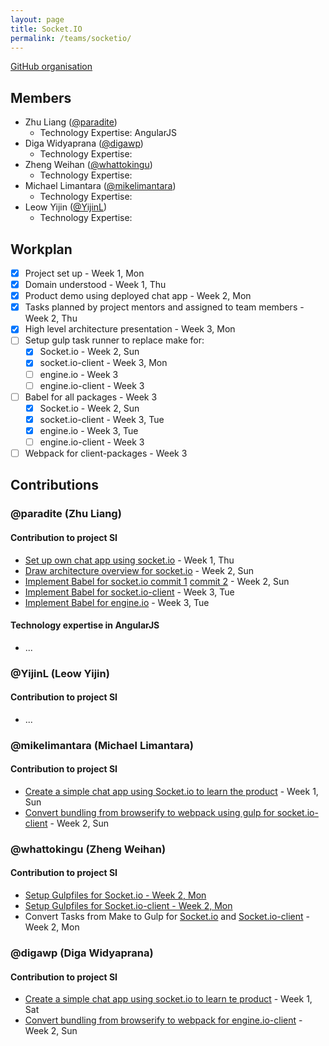 ```yaml
---
layout: page
title: Socket.IO
permalink: /teams/socketio/
---
```


[GitHub organisation](https://github.com/nus-fboa2016-si)

## Members
 - Zhu Liang ([@paradite](http://paradite.com))
   - Technology Expertise: AngularJS
 - Diga Widyaprana ([@digawp](http://digawp.blogspot.sg/))
   - Technology Expertise:
 - Zheng Weihan ([@whattokingu](http://medium.com/@whattokingu))
   - Technology Expertise:
 - Michael Limantara ([@mikelimantara](http://medium.com/@mikelimantara))
   - Technology Expertise:
 - Leow Yijin ([@YijinL](#))
   - Technology Expertise:

## Workplan

* [x] Project set up - Week 1, Mon
* [x] Domain understood - Week 1, Thu
* [x] Product demo using deployed chat app - Week 2, Mon
* [x] Tasks planned by project mentors and assigned to team members - Week 2, Thu
* [x] High level architecture presentation - Week 3, Mon
* [ ] Setup gulp task runner to replace make for:
  * [x] Socket.io - Week 2, Sun
  * [x] socket.io-client - Week 3, Mon
  * [ ] engine.io - Week 3
  * [ ] engine.io-client - Week 3
* [ ] Babel for all packages - Week 3
  * [x] Socket.io - Week 2, Sun
  * [x] socket.io-client - Week 3, Tue
  * [x] engine.io - Week 3, Tue
  * [ ] engine.io-client - Week 3
* [ ] Webpack for client-packages - Week 3

## Contributions

### @paradite (Zhu Liang)

#### Contribution to project SI
* [Set up own chat app using socket.io](https://github.com/paradite/socket-io-chat) - Week 1, Thu
* [Draw architecture overview for socket.io](http://www.gliffy.com/go/publish/9806563) - Week 2, Sun
* [Implement Babel for socket.io commit 1](https://github.com/nus-fboa2016-si/socket.io/commit/3cc6874205177e556d5d9e743d08992219f369cd) [commit 2](https://github.com/nus-fboa2016-si/socket.io/commit/2cb967a2033a82571ab8841296afa8e9da828065) - Week 2, Sun
* [Implement Babel for socket.io-client](https://github.com/nus-fboa2016-si/socket.io-client/commit/94127a34656a3d959625eda12a17113a46786d0d) - Week 3, Tue
* [Implement Babel for engine.io](https://github.com/nus-fboa2016-si/engine.io/commit/76106776e68f94fff5bad330ba26de7401c61598) - Week 3, Tue

#### Technology expertise in AngularJS
* ...

### @YijinL (Leow Yijin)

#### Contribution to project SI
* ...

### @mikelimantara (Michael Limantara)

#### Contribution to project SI
* [Create a simple chat app using Socket.io to learn the product](https://github.com/mikelimantara/socket-io-chat) - Week 1, Sun
* [Convert bundling from browserify to webpack using gulp for socket.io-client](https://github.com/nus-fboa2016-si/socket.io-client/tree/webpack) - Week 2, Sun

### @whattokingu (Zheng Weihan)

#### Contribution to project SI
* [Setup Gulpfiles for Socket.io - Week 2, Mon](https://github.com/nus-fboa2016-si/socket.io/pull/1)
* [Setup Gulpfiles for Socket.io-client - Week 2, Mon](https://github.com/nus-fboa2016-si/socket.io-client/pull/1)
* Convert Tasks from Make to Gulp for [Socket.io](https://github.com/nus-fboa2016-si/socket.io/pull/3) and [Socket.io-client](https://github.com/nus-fboa2016-si/socket.io-client/pull/1) - Week 2, Mon

### @digawp (Diga Widyaprana)

#### Contribution to project SI
* [Create a simple chat app using socket.io to learn te product](https://github.com/digawp/socket-io-chat) - Week 1, Sat
* [Convert bundling from browserify to webpack for engine.io-client](https://github.com/nus-fboa2016-si/engine.io-client/tree/webpack) - Week 2, Sun
